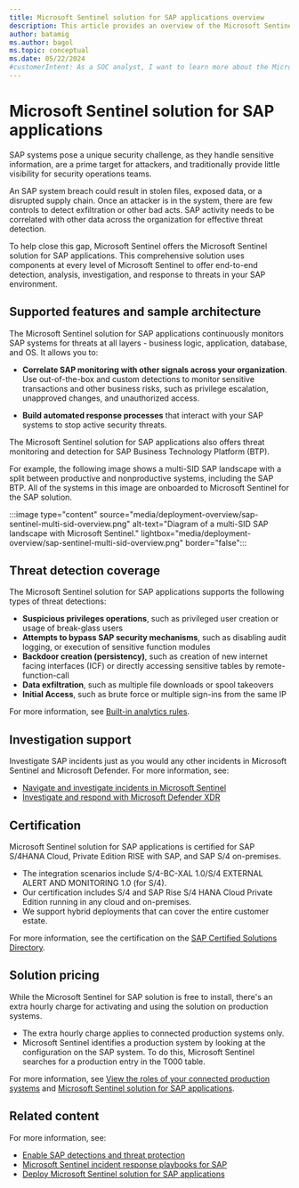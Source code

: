 ```yaml
---
title: Microsoft Sentinel solution for SAP applications overview
description: This article provides an overview of the Microsoft Sentinel solution for SAP applications and available support.
author: batamig
ms.author: bagol
ms.topic: conceptual
ms.date: 05/22/2024
#customerIntent: As a SOC analyst, I want to learn more about the Microsoft Sentinel solution for SAP applications, which I can use to connect my SAP system to Microsoft Sentinel, and start ingesting and analyzing SAP data in Microsoft Sentinel.
---
```


# Microsoft Sentinel solution for SAP applications

SAP systems pose a unique security challenge, as they handle sensitive information, are a prime target for attackers, and traditionally provide little visibility for security operations teams.

An SAP system breach could result in stolen files, exposed data, or a disrupted supply chain. Once an attacker is in the system, there are few controls to detect exfiltration or other bad acts. SAP activity needs to be correlated with other data across the organization for effective threat detection.

To help close this gap, Microsoft Sentinel offers the Microsoft Sentinel solution for SAP applications. This comprehensive solution uses components at every level of Microsoft Sentinel to offer end-to-end detection, analysis, investigation, and response to threats in your SAP environment.

## Supported features and sample architecture

The Microsoft Sentinel solution for SAP applications continuously monitors SAP systems for threats at all layers - business logic, application, database, and OS. It allows you to:

- **Correlate SAP monitoring with other signals across your organization**. Use out-of-the-box and custom detections to monitor sensitive transactions and other business risks, such as privilege escalation, unapproved changes, and unauthorized access.

- **Build automated response processes** that interact with your SAP systems to stop active security threats.

The Microsoft Sentinel solution for SAP applications also offers threat monitoring and detection for SAP Business Technology Platform (BTP).

For example, the following image shows a multi-SID SAP landscape with a split between productive and nonproductive systems, including the SAP BTP. All of the systems in this image are onboarded to Microsoft Sentinel for the SAP solution.

:::image type="content" source="media/deployment-overview/sap-sentinel-multi-sid-overview.png" alt-text="Diagram of a multi-SID SAP landscape with Microsoft Sentinel." lightbox="media/deployment-overview/sap-sentinel-multi-sid-overview.png" border="false":::

## Threat detection coverage

The Microsoft Sentinel solution for SAP applications supports the following types of threat detections:

- **Suspicious privileges operations**, such as privileged user creation or usage of break-glass users
- **Attempts to bypass SAP security mechanisms**, such as disabling audit logging, or execution of sensitive function modules
- **Backdoor creation (persistency)**, such as creation of new internet facing interfaces (ICF) or directly accessing sensitive tables by remote-function-call
- **Data exfiltration**, such as multiple file downloads or spool takeovers
- **Initial Access**, such as brute force or multiple sign-ins from the same IP

For more information, see [Built-in analytics rules](sap-solution-security-content.md#built-in-analytics-rules).

## Investigation support

Investigate SAP incidents just as you would any other incidents in Microsoft Sentinel and Microsoft Defender. For more information, see:

- [Navigate and investigate incidents in Microsoft Sentinel](../investigate-incidents.md)
- [Investigate and respond with Microsoft Defender XDR](/defender-xdr/incident-response-overview)

## Certification

Microsoft Sentinel solution for SAP applications is certified for SAP S/4HANA Cloud, Private Edition RISE with SAP, and SAP S/4 on-premises.

- The integration scenarios include S/4-BC-XAL 1.0/S/4 EXTERNAL ALERT AND MONITORING 1.0 (for S/4).
- Our certification includes S/4 and SAP Rise S/4 HANA Cloud Private Edition running in any cloud and on-premises.
- We support hybrid deployments that can cover the entire customer estate.

For more information, see the certification on the [SAP Certified Solutions Directory](https://www.sap.com/dmc/exp/2013_09_adpd/enEN/#/solutions?id=s:33db1376-91ae-4f36-a435-aafa892a88d8).

## Solution pricing

While the Microsoft Sentinel for SAP solution is free to install, there's an extra hourly charge for activating and using the solution on production systems.

- The extra hourly charge applies to connected production systems only.
- Microsoft Sentinel identifies a production system by looking at the configuration on the SAP system. To do this, Microsoft Sentinel searches for a production entry in the T000 table.

For more information, see [View the roles of your connected production systems](../monitor-sap-system-health.md) and [Microsoft Sentinel solution for SAP applications](https://azure.microsoft.com/pricing/offers/microsoft-sentinel-sap-promo/).

## Related content

For more information, see:

- [Enable SAP detections and threat protection](deployment-solution-configuration.md)
- [Microsoft Sentinel incident response playbooks for SAP](sap-incident-response-playbooks.md)
- [Deploy Microsoft Sentinel solution for SAP applications](deployment-overview.md)

